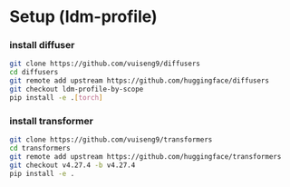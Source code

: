 # Setup (ldm-profile)

### install diffuser
```bash
git clone https://github.com/vuiseng9/diffusers
cd diffusers
git remote add upstream https://github.com/huggingface/diffusers
git checkout ldm-profile-by-scope
pip install -e .[torch]
```

### install transformer
```bash
git clone https://github.com/vuiseng9/transformers
cd transformers
git remote add upstream https://github.com/huggingface/transformers
git checkout v4.27.4 -b v4.27.4
pip install -e .
```
